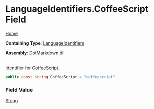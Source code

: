 # LanguageIdentifiers\.CoffeeScript Field

[Home](../../../README.md)

**Containing Type**: [LanguageIdentifiers](../README.md)

**Assembly**: DotMarkdown\.dll

\
Identifier for CoffeeScript\.

```csharp
public const string CoffeeScript = "coffeescript"
```

### Field Value

[String](https://docs.microsoft.com/en-us/dotnet/api/system.string)

